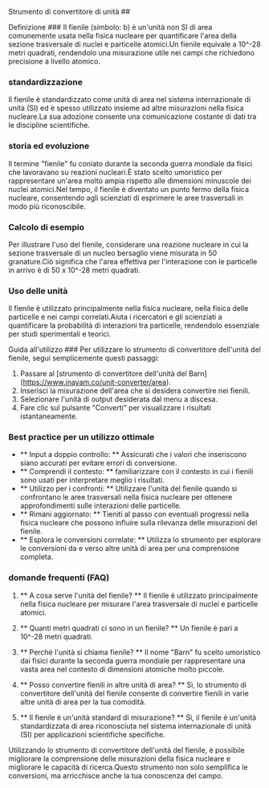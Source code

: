 Strumento di convertitore di unità ##

Definizione ###
Il fienile (simbolo: b) è un'unità non SI di area comunemente usata nella fisica nucleare per quantificare l'area della sezione trasversale di nuclei e particelle atomici.Un fienile equivale a 10^-28 metri quadrati, rendendolo una misurazione utile nei campi che richiedono precisione a livello atomico.

### standardizzazione
Il fienile è standardizzato come unità di area nel sistema internazionale di unità (SI) ed è spesso utilizzato insieme ad altre misurazioni nella fisica nucleare.La sua adozione consente una comunicazione costante di dati tra le discipline scientifiche.

### storia ed evoluzione
Il termine "fienile" fu coniato durante la seconda guerra mondiale da fisici che lavoravano su reazioni nucleari.È stato scelto umoristico per rappresentare un'area molto ampia rispetto alle dimensioni minuscole dei nuclei atomici.Nel tempo, il fienile è diventato un punto fermo della fisica nucleare, consentendo agli scienziati di esprimere le aree trasversali in modo più riconoscibile.

### Calcolo di esempio
Per illustrare l'uso del fienile, considerare una reazione nucleare in cui la sezione trasversale di un nucleo bersaglio viene misurata in 50 granature.Ciò significa che l'area effettiva per l'interazione con le particelle in arrivo è di 50 x 10^-28 metri quadrati.

### Uso delle unità
Il fienile è utilizzato principalmente nella fisica nucleare, nella fisica delle particelle e nei campi correlati.Aiuta i ricercatori e gli scienziati a quantificare la probabilità di interazioni tra particelle, rendendolo essenziale per studi sperimentali e teorici.

Guida all'utilizzo ###
Per utilizzare lo strumento di convertitore dell'unità del fienile, segui semplicemente questi passaggi:
1. Passare al [strumento di convertitore dell'unità del Barn] (https://www.inayam.co/unit-converter/area).
2. Inserisci la misurazione dell'area che si desidera convertire nei fienili.
3. Selezionare l'unità di output desiderata dal menu a discesa.
4. Fare clic sul pulsante "Converti" per visualizzare i risultati istantaneamente.

### Best practice per un utilizzo ottimale
- ** Input a doppio controllo: ** Assicurati che i valori che inseriscono siano accurati per evitare errori di conversione.
- ** Comprendi il contesto: ** familiarizzare con il contesto in cui i fienili sono usati per interpretare meglio i risultati.
- ** Utilizzo per i confronti: ** Utilizzare l'unità del fienile quando si confrontano le aree trasversali nella fisica nucleare per ottenere approfondimenti sulle interazioni delle particelle.
- ** Rimani aggiornato: ** Tieniti al passo con eventuali progressi nella fisica nucleare che possono influire sulla rilevanza delle misurazioni del fienile.
- ** Esplora le conversioni correlate: ** Utilizza lo strumento per esplorare le conversioni da e verso altre unità di area per una comprensione completa.

### domande frequenti (FAQ)

1. ** A cosa serve l'unità del fienile? **
Il fienile è utilizzato principalmente nella fisica nucleare per misurare l'area trasversale di nuclei e particelle atomici.

2. ** Quanti metri quadrati ci sono in un fienile? **
Un fienile è pari a 10^-28 metri quadrati.

3. ** Perché l'unità si chiama fienile? **
Il nome "Barn" fu scelto umoristico dai fisici durante la seconda guerra mondiale per rappresentare una vasta area nel contesto di dimensioni atomiche molto piccole.

4. ** Posso convertire fienili in altre unità di area? **
Sì, lo strumento di convertitore dell'unità del fienile consente di convertire fienili in varie altre unità di area per la tua comodità.

5. ** Il fienile è un'unità standard di misurazione? **
Sì, il fienile è un'unità standardizzata di area riconosciuta nel sistema internazionale di unità (SI) per applicazioni scientifiche specifiche.

Utilizzando lo strumento di convertitore dell'unità del fienile, è possibile migliorare la comprensione delle misurazioni della fisica nucleare e migliorare le capacità di ricerca.Questo strumento non solo semplifica le conversioni, ma arricchisce anche la tua conoscenza del campo.